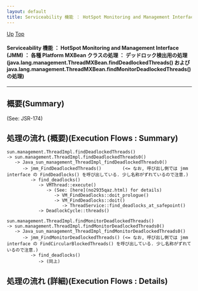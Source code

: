 ```yaml
---
layout: default
title: Serviceability 機能 ： HotSpot Monitoring and Management Interface (JMM) ： 各種 Platform MXBean クラスの処理 ： デッドロック検出用の処理 (java.lang.management.ThreadMXBean.findDeadlockedThreads() および java.lang.management.ThreadMXBean.findMonitorDeadlockedThreads() の処理)  
---
```

[Up](noMz-1isvk.html) [Top](../index.html)

#### Serviceability 機能 ： HotSpot Monitoring and Management Interface (JMM) ： 各種 Platform MXBean クラスの処理 ： デッドロック検出用の処理 (java.lang.management.ThreadMXBean.findDeadlockedThreads() および java.lang.management.ThreadMXBean.findMonitorDeadlockedThreads() の処理)  

--- 
## 概要(Summary)
(See: JSR-174)

## 処理の流れ (概要)(Execution Flows : Summary)
```
sun.management.ThreadImpl.findDeadlockedThreads()
-> sun.management.ThreadImpl.findDeadlockedThreads0()
   -> Java_sun_management_ThreadImpl_findDeadlockedThreads0()
      -> jmm_FindDeadlockedThreads()        (<= なお, 呼び出し側では jmm interface の FindDeadlocks() を呼び出している. 少し名称がずれているので注意.)
         -> find_deadlocks()
            -> VMThread::execute()
               -> (See: [here](no2935qaz.html) for details)
                  -> VM_FindDeadlocks::doit_prologue()
                  -> VM_FindDeadlocks::doit()
                     -> ThreadService::find_deadlocks_at_safepoint()
            -> DeadlockCycle::threads()
```

```
sun.management.ThreadImpl.findMonitorDeadlockedThreads()
-> sun.management.ThreadImpl.findMonitorDeadlockedThreads0()
   -> Java_sun_management_ThreadImpl_findMonitorDeadlockedThreads0()
      -> jmm_FindMonitorDeadlockedThreads() (<= なお, 呼び出し側では jmm interface の FindCircularBlockedThreads() を呼び出している. 少し名称がずれているので注意.)
         -> find_deadlocks()
            -> (同上)
```

## 処理の流れ (詳細)(Execution Flows : Details)







